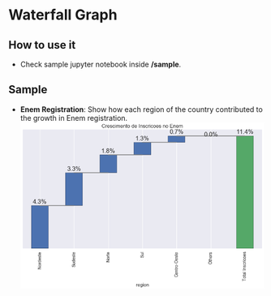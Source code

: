 # Waterfall Graph

## How to use it

- Check sample jupyter notebook inside **/sample**.

## Sample

- **Enem Registration**: Show how each region of the country contributed to the growth in Enem registration.
![](/docs/img/enem_registration.png)